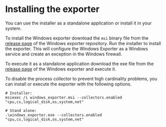 # Installing the exporter
You can use the installer as a standalone application or install it in your system.

To install the Windows exporter download the `msi` binary file from the [release page](https://github.com/prometheus-community/windows_exporter/releases) of the Windows exporter repository.
Run the installer to install the exporter. This will configure the Windows Exporter as a Windows service and create an exception in the Windows firewall.

To execute it as a standalone application download the exe file from the [release page](https://github.com/prometheus-community/windows_exporter/releases) of the Windows exporter and execute it.

To disable the process collector to prevent high cardinality problems, you can install or execute the exporter with the following options.
```
# Installer:
msiexec /i windows_exporter.msi --collectors.enabled "cpu,cs,logical_disk,os,system,net"

# Stand alone:
.\windows_exporter.exe --collectors.enabled "cpu,cs,logical_disk,os,system,net"
```
